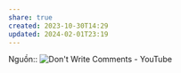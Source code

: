 ```yaml
---
share: true
created: 2023-10-30T14:29
updated: 2024-02-01T23:19
---
```

Nguồn:: ![Don't Write Comments - YouTube](https://youtu.be/Bf7vDBBOBUA?si=VW8eRGGkheksWlgW)